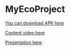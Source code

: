 # MyEcoProject
[You can download APK here](https://drive.google.com/file/d/1SrKJh98n2y-S7fj8t4upiNLOQjI2cl7_/view?usp=sharing)


[Content video here](https://drive.google.com/file/d/1OiQZBNZSgbWk8Ik2Qq634TyIUgpnsEWg/view?usp=sharing)


[Presentation here](https://drive.google.com/file/d/1HVnee_g1P8KZumm-Cf48e7xaFmPQAHAy/view?usp=sharing)
